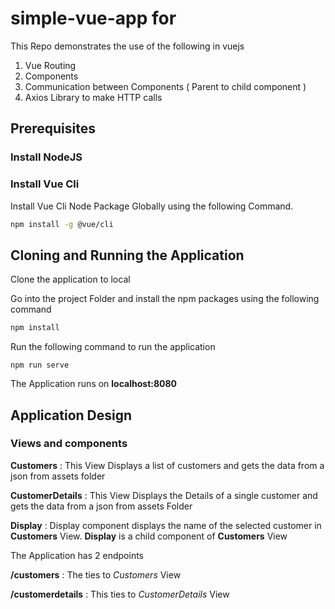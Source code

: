 # simple-vue-app for 


This Repo demonstrates the use of the following in vuejs
1. Vue Routing
2. Components
3. Communication between Components ( Parent to child component )
4. Axios Library to make HTTP calls

## Prerequisites


### Install NodeJS 

### Install Vue Cli 
Install Vue Cli Node Package Globally using the following Command.

```bash
npm install -g @vue/cli
```
## Cloning and Running the Application

Clone the application to local

Go into the project Folder and install the npm packages using the following command
```bash
npm install
```
Run the following command to run the application
```
npm run serve
```
The Application runs on **localhost:8080**



## Application Design


### Views and components

**Customers** : This View Displays a list of customers and gets the data from a json from assets folder

**CustomerDetails** : This View Displays the Details of a single customer and gets the data from a json from assets Folder

**Display** : Display component displays the name of the selected customer in **Customers** View. **Display** is a child component of **Customers** View



The Application has 2 endpoints

**/customers** : The ties to *Customers* View

**/customerdetails** : This ties to *CustomerDetails* View

